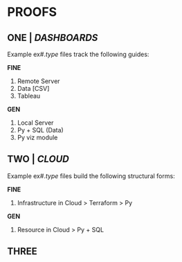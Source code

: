 # PROOFS

## ONE | *DASHBOARDS*

Example ex#.*type* files track the following guides:

**FINE** 
1. Remote Server
2. Data [CSV]
3. Tableau

**GEN** 
1. Local Server
2. Py + SQL (Data)
3. Py viz module


## TWO | *CLOUD*

Example ex#.*type* files build the following structural forms:

**FINE**
1. Infrastructure in Cloud > Terraform > Py

**GEN**
1. Resource in Cloud > Py + SQL


## THREE